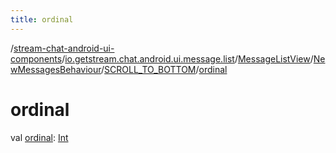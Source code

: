 ```yaml
---
title: ordinal
---
```

/[stream-chat-android-ui-components](../../../../index.md)/[io.getstream.chat.android.ui.message.list](../../../index.md)/[MessageListView](../../index.md)/[NewMessagesBehaviour](../index.md)/[SCROLL_TO_BOTTOM](index.md)/[ordinal](ordinal.md)  
  
  
  
# ordinal  
val [ordinal](ordinal.md): [Int](https://kotlinlang.org/api/latest/jvm/stdlib/kotlin/-int/index.html)

